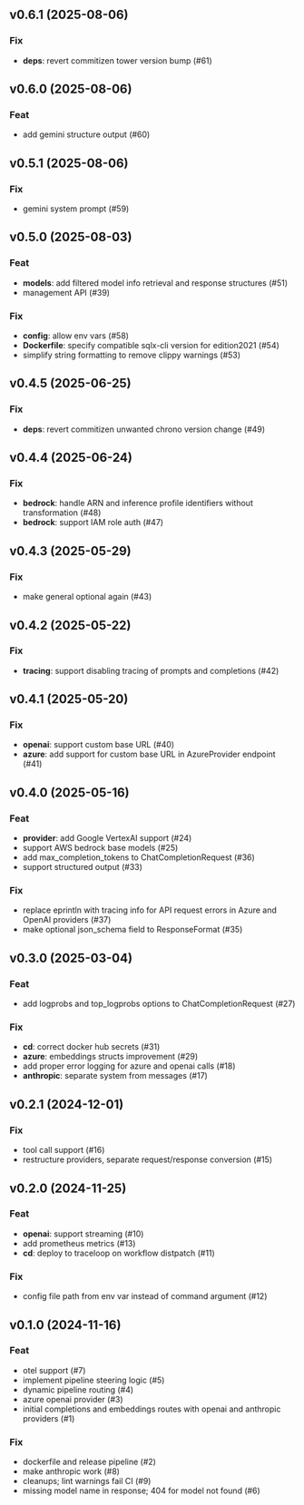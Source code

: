 ## v0.6.1 (2025-08-06)

### Fix

- **deps**: revert commitizen tower version bump (#61)

## v0.6.0 (2025-08-06)

### Feat

- add gemini structure output (#60)

## v0.5.1 (2025-08-06)

### Fix

- gemini system prompt (#59)

## v0.5.0 (2025-08-03)

### Feat

- **models**: add filtered model info retrieval and response structures (#51)
- management API (#39)

### Fix

- **config**: allow env vars (#58)
- **Dockerfile**: specify compatible sqlx-cli version for edition2021 (#54)
- simplify string formatting to remove clippy warnings (#53)

## v0.4.5 (2025-06-25)

### Fix

- **deps**: revert commitizen unwanted chrono version change (#49)

## v0.4.4 (2025-06-24)

### Fix

- **bedrock**: handle ARN and inference profile identifiers without transformation (#48)
- **bedrock**: support IAM role auth (#47)

## v0.4.3 (2025-05-29)

### Fix

- make general optional again (#43)

## v0.4.2 (2025-05-22)

### Fix

- **tracing**: support disabling tracing of prompts and completions (#42)

## v0.4.1 (2025-05-20)

### Fix

- **openai**: support custom base URL (#40)
- **azure**: add support for custom base URL in AzureProvider endpoint (#41)

## v0.4.0 (2025-05-16)

### Feat

- **provider**: add Google VertexAI support (#24)
- support AWS bedrock base models (#25)
- add max_completion_tokens to ChatCompletionRequest (#36)
- support structured output (#33)

### Fix

- replace eprintln with tracing info for API request errors in Azure and OpenAI providers (#37)
- make optional json_schema field to ResponseFormat (#35)

## v0.3.0 (2025-03-04)

### Feat

- add logprobs and top_logprobs options to ChatCompletionRequest (#27)

### Fix

- **cd**: correct docker hub secrets (#31)
- **azure**: embeddings structs improvement (#29)
- add proper error logging for azure and openai calls (#18)
- **anthropic**: separate system from messages (#17)

## v0.2.1 (2024-12-01)

### Fix

- tool call support (#16)
- restructure providers, separate request/response conversion (#15)

## v0.2.0 (2024-11-25)

### Feat

- **openai**: support streaming (#10)
- add prometheus metrics (#13)
- **cd**: deploy to traceloop on workflow distpatch (#11)

### Fix

- config file path from env var instead of command argument (#12)

## v0.1.0 (2024-11-16)

### Feat

- otel support (#7)
- implement pipeline steering logic (#5)
- dynamic pipeline routing (#4)
- azure openai provider (#3)
- initial completions and embeddings routes with openai and anthropic providers (#1)

### Fix

- dockerfile and release pipeline (#2)
- make anthropic work (#8)
- cleanups; lint warnings fail CI (#9)
- missing model name in response; 404 for model not found (#6)
